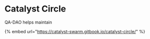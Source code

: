 # Catalyst Circle

QA-DAO helps maintain 

{% embed url="https://catalyst-swarm.gitbook.io/catalyst-circle/" %}



